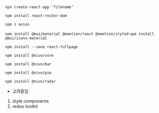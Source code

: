 `npx create-react-app ‘filename’` 

`npm install react-router-dom`

`npm i axios`

`npm install @mui/material @emotion/react @emotion/styled`
`npm install @mui/icons-material`

`npm install --save react-fullpage`

`npm install @nivo/core`

`npm install @nivo/bar`

`npm install @nivo/pie`

`npm install @nivo/radar`

- 고려중임
1. style components
2. redux toolkit